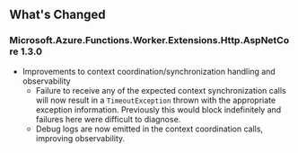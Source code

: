 ## What's Changed

<!-- Please add your release notes in the following format:
- My change description (#PR/#issue)
-->

### Microsoft.Azure.Functions.Worker.Extensions.Http.AspNetCore 1.3.0

- Improvements to context coordination/synchronization handling and observability
  - Failure to receive any of the expected context synchronization calls will now result in a `TimeoutException` thrown with the appropriate exception information. Previously this would block indefinitely and failures here were difficult to diagnose.
  - Debug logs are now emitted in the context coordination calls, improving observability.

